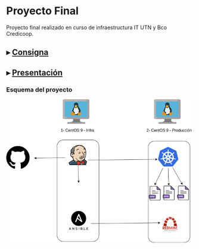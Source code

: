 # Proyecto Final
Proyecto final realizado en curso de infraestructura IT UTN y Bco Credicoop.

## ▸ [Consigna](https://github.com/HernanTx/tp-proyecto-bco/blob/main/docs/2024%20Credicoop%20TP.pdf)

## ▸ [Presentación](https://github.com/HernanTx/tp-proyecto-bco/blob/main/docs/TP-Credicoop-PPT-comp.pdf)

### Esquema del proyecto
![Esquema](./docs/tpc-diagrama.png)
